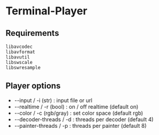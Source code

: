 # Terminal-Player

## Requirements
```
libavcodec
libavformat
libavutil
libswscale
libswresample
```

## Player options
* --input / -i (str) : input file or url
* --realtime / -r (bool) : on / off realtime (default on)
* --color / -c (rgb/gray) : set color space (default rgb)
* --decoder-threads / -d : threads per decoder (default 4)
* --painter-threads / -p : threads per painter (default 8)
